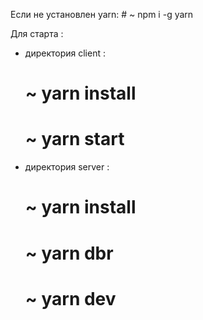 Если не установлен yarn:
    # ~ npm i -g yarn

Для старта :

- директория client :
    # ~ yarn install
    # ~ yarn start

- директория server :
    # ~ yarn install
    # ~ yarn dbr
    # ~ yarn dev
